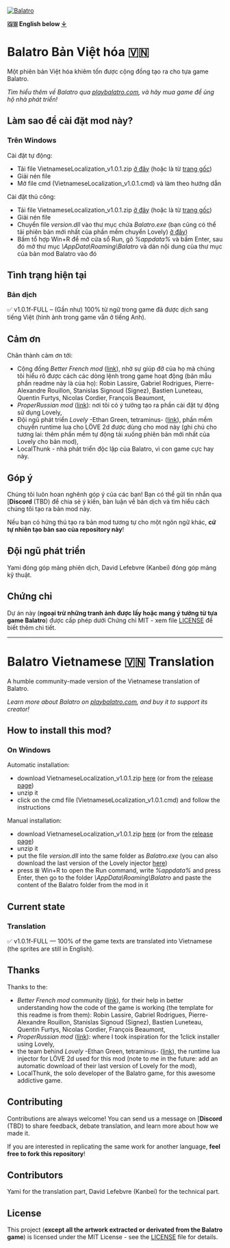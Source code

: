 [![Balatro](https://www.playbalatro.com/assets/logo2-C9SU2BrI.png)](https://www.playbalatro.com/)

**🇬🇧 English below [↓](https://github.com/Kanbei-Kikuchiyo/balatro-vietnamese-translation?tab=readme-ov-file#balatro-vietnamese--translation)**

# Balatro Bản Việt hóa 🇻🇳

Một phiên bản Việt hóa khiêm tốn được cộng đồng tạo ra cho tựa game Balatro.

*Tìm hiểu thêm về Balatro qua [playbalatro.com](https://www.playbalatro.com/), và hãy mua game để ủng hộ nhà phát triển!*

## Làm sao để cài đặt mod này?

### Trên Windows

Cài đặt tự động:
- Tải file VietnameseLocalization_v1.0.1.zip [ở đây](https://github.com/Kanbei-Kikuchiyo/balatro-vietnamese-translation/releases/download/v1.0.1/VietnameseLocalization_v1.0.1.zip) (hoặc là từ [trang gốc](https://github.com/Kanbei-Kikuchiyo/balatro-vietnamese-translation/releases/tag/v1.0.1))
- Giải nén file
- Mở file cmd (VietnameseLocalization_v1.0.1.cmd) và làm theo hướng dẫn

Cài đặt thủ công:
- Tải file VietnameseLocalization_v1.0.1.zip [ở đây](https://github.com/Kanbei-Kikuchiyo/balatro-vietnamese-translation/releases/download/v1.0.1/VietnameseLocalization_v1.0.1.zip) (hoặc là từ [trang gốc](https://github.com/Kanbei-Kikuchiyo/balatro-vietnamese-translation/releases/tag/v1.0.1))
- Giải nén file
- Chuyển file *version.dll* vào thư mục chứa *Balatro.exe* (bạn cũng có thể tải phiên bản mới nhất của phần mềm chuyển Lovely) [ở đây](https://github.com/ethangreen-dev/lovely-injector/releases/))
- Bấm tổ hợp Win+R để mở cửa sổ Run, gõ *%appdata%* và bấm Enter, sau đó mở thư mục *\AppData\Roaming\Balatro* và dán nội dung của thư mục của bản mod Balatro vào đó

## Tình trạng hiện tại

### Bản dịch

✅ v1.0.1f-FULL – (Gần như) 100% từ ngữ trong game đã được dịch sang tiếng Việt (hình ảnh trong game vẫn ở tiếng Anh).

## Cảm ơn
Chân thành cảm ơn tới:
- Cộng đồng *Better French mod* ([link](https://github.com/FrBmt-BIGetNouf/balatro-french-translations)), nhờ sự giúp đỡ của họ mà chúng tôi hiểu rõ được cách các dòng lệnh trong game hoạt động (bản mẫu phần readme này là của họ): Robin Lassire, Gabriel Rodrigues, Pierre-Alexandre Rouillon, Stanislas Signoud (Signez), Bastien Luneteau, Quentin Furtys, Nicolas Cordier, François Beaumont,
- *ProperRussian mod* ([link](https://github.com/Nitablade/Balatro_ProperRussian)): nơi tôi có ý tưởng tạo ra phần cài đặt tự động sử dụng Lovely,
- Đội ngũ phát triển *Lovely* -Ethan Green, tetraminus- ([link](https://github.com/ethangreen-dev/lovely-injector)), phần mềm chuyển runtime lua cho LÖVE 2d được dùng cho mod này (ghi chú cho tương lai: thêm phần mềm tự động tải xuống phiên bản mới nhất của Lovely cho bản mod),
- LocalThunk - nhà phát triển độc lập của Balatro, vì con game cực hay này.


## Góp ý

Chúng tôi luôn hoan nghênh góp ý của các bạn! Bạn có thể gửi tin nhắn qua [**Discord** (TBD) để chia sẻ ý kiến, bàn luận về bản dịch và tìm hiểu cách chúng tôi tạo ra bản mod này.

Nếu bạn có hứng thú tạo ra bản mod tương tự cho một ngôn ngữ khác, **cứ tự nhiên tạo bản sao của repository này**!

## Đội ngũ phát triển

Yami đóng góp mảng phiên dịch, David Lefebvre (Kanbei) đóng góp mảng kỹ thuật.

## Chứng chỉ

Dự án này (**ngoại trừ những tranh ảnh được lấy hoặc mang ý tưởng từ tựa game Balatro**) được cấp phép dưới Chứng chỉ MIT - xem file [LICENSE](LICENSE) để biết thêm chi tiết.


---


# Balatro Vietnamese 🇻🇳 Translation

A humble community-made version of the Vietnamese translation of Balatro.

*Learn more about Balatro on [playbalatro.com](https://www.playbalatro.com/), and buy it to support its creator!*

## How to install this mod?

### On Windows

Automatic installation:
- download VietnameseLocalization_v1.0.1.zip [here](https://github.com/Kanbei-Kikuchiyo/balatro-vietnamese-translation/releases/download/v1.0.1/VietnameseLocalization_v1.0.1.zip) (or from the [release page](https://github.com/Kanbei-Kikuchiyo/balatro-vietnamese-translation/releases/tag/v1.0.1))
- unzip it
- click on the cmd file (VietnameseLocalization_v1.0.1.cmd) and follow the instructions

Manual installation:
- download VietnameseLocalization_v1.0.1.zip [here](https://github.com/Kanbei-Kikuchiyo/balatro-vietnamese-translation/releases/download/v1.0.1/VietnameseLocalization_v1.0.1.zip) (or from the [release page](https://github.com/Kanbei-Kikuchiyo/balatro-vietnamese-translation/releases/tag/v1.0.1))
- unzip it
- put the file *version.dll* into the same folder as *Balatro.exe* (you can also download the last version of the Lovely injector [here](https://github.com/ethangreen-dev/lovely-injector/releases/))
- press ⊞ Win+R to open the Run command, write *%appdata%* and press Enter, then go to the folder *\AppData\Roaming\Balatro* and paste the content of the Balatro folder from the mod in it

## Current state

### Translation

✅ v1.0.1f-FULL — 100% of the game texts are translated into Vietnamese (the sprites are still in English).

## Thanks
Thanks to the:
- *Better French mod* community ([link](https://github.com/FrBmt-BIGetNouf/balatro-french-translations)), for their help in better understanding how the code of the game is working (the template for this readme is from them): Robin Lassire, Gabriel Rodrigues, Pierre-Alexandre Rouillon, Stanislas Signoud (Signez), Bastien Luneteau, Quentin Furtys, Nicolas Cordier, François Beaumont,
- *ProperRussian mod* ([link](https://github.com/Nitablade/Balatro_ProperRussian)): where I took inspiration for the 1click installer using Lovely,
- the team behind *Lovely* -Ethan Green, tetraminus- ([link](https://github.com/ethangreen-dev/lovely-injector)), the runtime lua injector for LÖVE 2d used for this mod (note to me in the future: add an automatic download of their last version of Lovely for the mod),
- LocalThunk, the solo developer of the Balatro game, for this awesome addictive game.

## Contributing

Contributions are always welcome! You can send us a message on [**Discord** (TBD) to share feedback, debate translation, and learn more about how we made it.

If you are interested in replicating the same work for another language, **feel free to fork this repository**!

## Contributors

Yami for the translation part, David Lefebvre (Kanbei) for the technical part.

## License

This project (**except all the artwork extracted or derivated from the Balatro game**) is licensed under the MIT License - see the [LICENSE](LICENSE) file for details.
